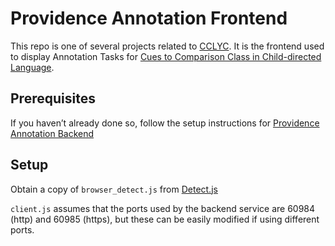 # Providence Annotation Frontend

This repo is one of several projects related to [CCLYC](https://github.com/sinelki/cclyc.git).
It is the frontend used to display Annotation Tasks for
[Cues to Comparison Class in Child-directed Language](http://library.mit.edu/F/PQKXE2YAGSC2MEUE92G1NESLJHRCHALE3ABDPS867K4HJBR97F-00503?func=file&amp=&amp=&amp=&amp=&amp=&amp=&file%5Fname=find-b&local%5Fbase=THESES2).

## Prerequisites<a href=”prerequisites”></a>
If you haven’t already done so, follow the setup instructions for
[Providence Annotation Backend](https://github.com/sinelki/providence_annotation_backend#readme)

## Setup<a href="setup"></a>
Obtain a copy of `browser_detect.js` from
[Detect.js](https://raw.githubusercontent.com/darcyclarke/Detect.js/28bbfb16f0266bd2b74aca6b3803d40130b6bf20/detect.min.js)

`client.js` assumes that the ports used by the backend service are 60984 (http) and 60985 (https),
but these can be easily modified if using different ports.
